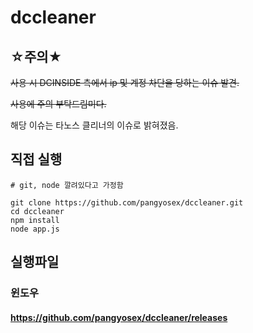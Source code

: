 # dccleaner

## ☆주의★

~~사용 시 DCINSIDE 측에서 ip 및 계정 차단을 당하는 이슈 발견.~~

~~사용에 주의 부탁드림미다.~~


해당 이슈는 타노스 클리너의 이슈로 밝혀졌음.

## 직접 실행

```
# git, node 깔려있다고 가정함

git clone https://github.com/pangyosex/dccleaner.git
cd dccleaner
npm install
node app.js
```

## 실행파일

### 윈도우

#### https://github.com/pangyosex/dccleaner/releases
